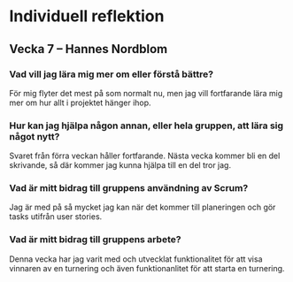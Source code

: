 # Individuell reflektion
## Vecka 7 – Hannes Nordblom
### Vad vill jag lära mig mer om eller förstå bättre?
För mig flyter det mest på som normalt nu, men jag vill fortfarande lära mig mer om hur allt i projektet hänger ihop.
### Hur kan jag hjälpa någon annan, eller hela gruppen, att lära sig något nytt?
Svaret från förra veckan håller fortfarande. Nästa vecka kommer bli en del skrivande, så där kommer jag kunna hjälpa till en del tror jag.
### Vad är mitt bidrag till gruppens användning av Scrum?
Jag är med på så mycket jag kan när det kommer till planeringen och gör tasks utifrån user stories.
### Vad är mitt bidrag till gruppens arbete?
Denna vecka har jag varit med och utvecklat funktionalitet för att visa vinnaren av en turnering och även funktionanlitet för att starta en turnering.
